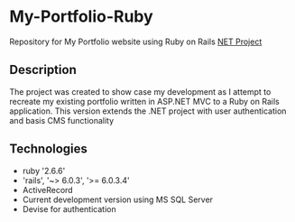 # My-Portfolio-Ruby
Repository for My Portfolio website using Ruby on Rails [NET Project](https://github.com/barryhalper/My-Portfolio)

## Description
The project was created to show case my development as I attempt to recreate my existing portfolio written in ASP.NET MVC to a Ruby on Rails application. This version extends the .NET project with user authentication and basis CMS functionality  


## Technologies
- ruby '2.6.6'
- 'rails', '~> 6.0.3', '>= 6.0.3.4'
- ActiveRecord
- Current development version using MS SQL Server
- Devise for authentication


